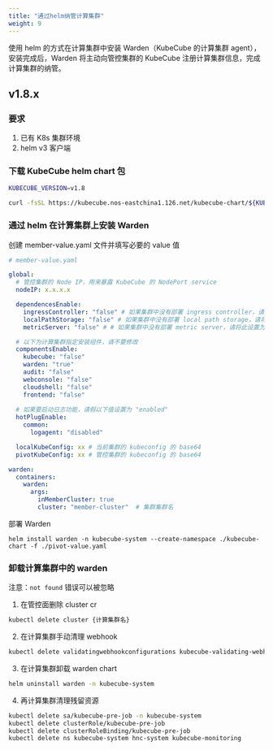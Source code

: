 ```yaml
---
title: "通过helm纳管计算集群"
weight: 9
---
```



使用 helm 的方式在计算集群中安装 Warden（KubeCube 的计算集群 agent），安装完成后，Warden 将主动向管控集群的 KubeCube 注册计算集群信息，完成计算集群的纳管。

## v1.8.x

### 要求
1. 已有 K8s 集群环境
2. helm v3 客户端

### 下载 KubeCube helm chart 包

```bash
KUBECUBE_VERSION=v1.8
```

```bash
curl -fsSL https://kubecube.nos-eastchina1.126.net/kubecube-chart/${KUBECUBE_VERSION}
```

### 通过 helm 在计算集群上安装 Warden

创建 member-value.yaml 文件并填写必要的 value 值

```yaml
# member-value.yaml

global:
  # 管控集群的 Node IP，用来暴露 KubeCube 的 NodePort service
  nodeIP: x.x.x.x

  dependencesEnable:
    ingressController: "false" # 如果集群中没有部署 ingress controller，请将此设置为 true
    localPathStorage: "false" # 如果集群中没有部署 local path storage，请将此设置为 true
    metricServer: "false" # # 如果集群中没有部署 metric server，请将此设置为 true

  # 以下为计算集群指定安装组件，请不要修改
  componentsEnable:
    kubecube: "false"
    warden: "true"
    audit: "false"
    webconsole: "false"
    cloudshell: "false"
    frontend: "false"
    
  # 如果要启动日志功能，请假以下值设置为 "enabled"
  hotPlugEnable:
    common:
      logagent: "disabled"

  localKubeConfig: xx # 当前集群的 kubeconfig 的 base64
  pivotKubeConfig: xx # 管控集群的 kubeconfig 的 base64

warden:
  containers:
    warden:
      args:
        inMemberCluster: true
        cluster: "member-cluster"  # 集群集群名
```

部署 Warden

`helm install warden -n kubecube-system --create-namespace ./kubecube-chart -f ./pivot-value.yaml`

### 卸载计算集群中的 warden

注意：`not found` 错误可以被忽略

1. 在管控面删除 cluster cr
```bash
kubectl delete cluster {计算集群名} 
```

2. 在计算集群手动清理 webhook
```bash
kubectl delete validatingwebhookconfigurations kubecube-validating-webhook-configuration warden-validating-webhook-configuration kubecube-monitoring-admission
```

3. 在计算集群卸载 warden chart
```bash
helm uninstall warden -n kubecube-system
```

4. 再计算集群清理残留资源
```bash
kubectl delete sa/kubecube-pre-job -n kubecube-system
kubectl delete clusterRole/kubecube-pre-job 
kubectl delete clusterRoleBinding/kubecube-pre-job
kubectl delete ns kubecube-system hnc-system kubecube-monitoring
```
